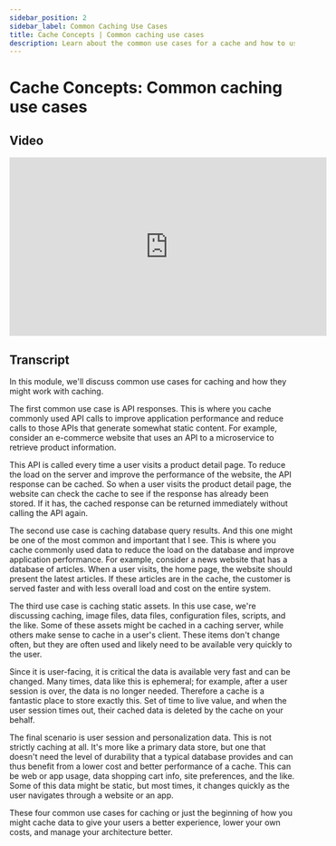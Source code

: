 ```yaml
---
sidebar_position: 2
sidebar_label: Common Caching Use Cases
title: Cache Concepts | Common caching use cases
description: Learn about the common use cases for a cache and how to use them in your daily work.
---
```


# Cache Concepts: Common caching use cases

## Video 
<iframe width="560" height="315" src="https://www.youtube.com/embed/IlVRBF96Ci0" title="YouTube video player" frameborder="0" allow="accelerometer; autoplay; clipboard-write; encrypted-media; gyroscope; picture-in-picture; web-share" allowfullscreen></iframe>

## Transcript
In this module, we'll discuss common use cases for caching and how they might work with caching.

The first common use case is API responses. This is where you cache commonly used API calls to improve application performance and reduce calls to those APIs that generate somewhat static content. For example, consider an e-commerce website that uses an API to a microservice to retrieve product information.

This API is called every time a user visits a product detail page. To reduce the load on the server and improve the performance of the website, the API response can be cached. So when a user visits the product detail page, the website can check the cache to see if the response has already been stored. If it has, the cached response can be returned immediately without calling the API again.

The second use case is caching database query results. And this one might be one of the most common and important that I see. This is where you cache commonly used data to reduce the load on the database and improve application performance. For example, consider a news website that has a database of articles. When a user visits, the home page, the website should present the latest articles. If these articles are in the cache, the customer is served faster and with less overall load and cost on the entire system.

The third use case is caching static assets. In this use case, we're discussing caching, image files, data files, configuration files, scripts, and the like. Some of these assets might be cached in a caching server, while others make sense to cache in a user's client. These items don't change often, but they are often used and likely need to be available very quickly to the user.

Since it is user-facing, it is critical the data is available very fast and can be changed. Many times, data like this is ephemeral; for example, after a user session is over, the data is no longer needed. Therefore a cache is a fantastic place to store exactly this. Set of time to live value, and when the user session times out, their cached data is deleted by the cache on your behalf.

The final scenario is user session and personalization data. This is not strictly caching at all. It's more like a primary data store, but one that doesn't need the level of durability that a typical database provides and can thus benefit from a lower cost and better performance of a cache. This can be web or app usage, data shopping cart info, site preferences, and the like. Some of this data might be static, but most times, it changes quickly as the user navigates through a website or an app.

These four common use cases for caching or just the beginning of how you might cache data to give your users a better experience, lower your own costs, and manage your architecture better.
